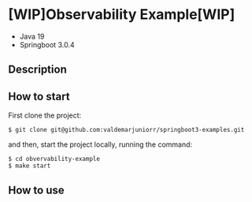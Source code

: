 # [WIP]Observability Example[WIP]

- Java 19
- Springboot 3.0.4

## Description

## How to start

First clone the project:

```
$ git clone git@github.com:valdemarjuniorr/springboot3-examples.git 
```

and then, start the project locally, running the command:

```
$ cd obvervability-example
$ make start
```

## How to use